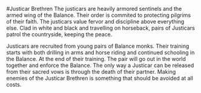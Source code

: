 #Justicar Brethren
The justicars are heavily armored sentinels and the armed wing of the Balance. Their order is commited to protecting pilgrims of their faith. The justicars value fervor and discipline above everything else. Clad in white and black and travelling on horseback, pairs of Justicars patrol the countryside, keeping the peace.

Justicars are recruited from young pairs of Balance monks. Their training starts with both drilling in arms and horse riding and continued schooling in the Balance. At the end of their training. The pair will go out in the world together and enforce the Balance. The only way a Justicar can be released from their sacred vows is through the death of their partner. Making enemies of the Justicar Brethren is something that should be avoided at all costs.